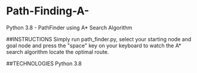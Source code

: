 # Path-Finding-A-
Python 3.8 - PathFinder using A* Search Algorithm

##INSTRUCTIONS
Simply run path_finder.py, select your starting node and goal node and press the "space" key on your keyboard to watch the A* search algorithm locate the optimal route.

##TECHNOLOGIES
Python 3.8 

